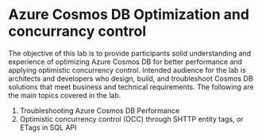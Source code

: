# Azure Cosmos DB Optimization and concurrancy control

The objective of this lab is to provide participants solid understanding and experience of optimizing Azure Cosmos DB for better performance and applying optimistic concurrency control. Intended audience for the lab is architects and developers who design, build, and troubleshoot Cosmos DB solutions that meet business and technical requirements. The following are the main topics covered in the lab. 

1. Troubleshooting Azure Cosmos DB Performance
2. Optimistic concurrency control (OCC) through SHTTP entity tags, or ETags in SQL API
